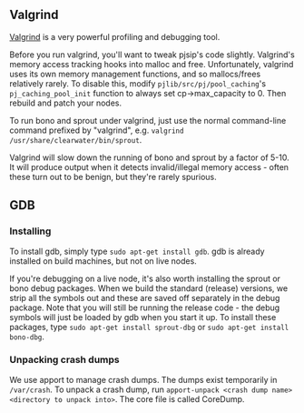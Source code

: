 ## Valgrind

[Valgrind](http://valgrind.org/) is a very powerful profiling and debugging tool. 

Before you run valgrind, you'll want to tweak pjsip's code slightly.  Valgrind's memory access tracking hooks into malloc and free.  Unfortunately, valgrind uses its own memory management functions, and so mallocs/frees relatively rarely.  To disable this, modify `pjlib/src/pj/pool_caching`'s `pj_caching_pool_init` function to always set cp->max_capacity to 0.  Then rebuild and patch your nodes.

To run bono and sprout under valgrind, just use the normal command-line command prefixed by "valgrind", e.g. `valgrind /usr/share/clearwater/bin/sprout`.

Valgrind will slow down the running of bono and sprout by a factor of 5-10.  It will produce output when it detects invalid/illegal memory access - often these turn out to be benign, but they're rarely spurious.

## GDB 
### Installing
To install gdb, simply type `sudo apt-get install gdb`.  gdb is already installed on build machines, but not on live nodes.

If you're debugging on a live node, it's also worth installing the sprout or bono debug packages.  When we build the standard (release) versions, we strip all the symbols out and these are saved off separately in the debug package.  Note that you will still be running the release code - the debug symbols will just be loaded by gdb when you start it up.  To install these packages, type `sudo apt-get install sprout-dbg` or `sudo apt-get install bono-dbg`.

### Unpacking crash dumps

We use apport to manage crash dumps.  The dumps exist temporarily in `/var/crash`. To unpack a crash dump, run `apport-unpack <crash dump name> <directory to unpack into>`.  The core file is called CoreDump.